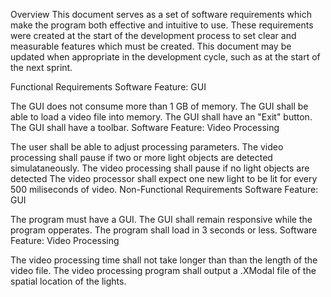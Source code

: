 Overview
This document serves as a set of software requirements which make the program both effective and intuitive to use. These requirements were created at the start of the development process to set clear and measurable features which must be created. This document may be updated when appropriate in the development cycle, such as at the start of the next sprint.

Functional Requirements
Software Feature: GUI

The GUI does not consume more than 1 GB of memory.
The GUI shall be able to load a video file into memory.
The GUI shall have an "Exit" button.
The GUI shall have a toolbar.
Software Feature: Video Processing

The user shall be able to adjust processing parameters.
The video processing shall pause if two or more light objects are detected simulataneously.
The video processing shall pause if no light objects are detected
The video processor shall expect one new light to be lit for every 500 miliseconds of video.
Non-Functional Requirements
Software Feature: GUI

The program must have a GUI.
The GUI shall remain responsive while the program opperates.
The program shall load in 3 seconds or less.
Software Feature: Video Processing

The video processing time shall not take longer than than the length of the video file.
The video processing program shall output a .XModal file of the spatial location of the lights.
